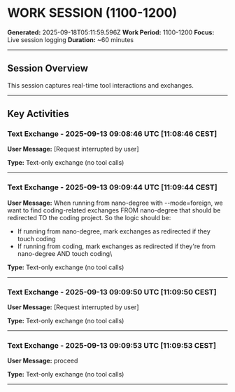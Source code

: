 # WORK SESSION (1100-1200)

**Generated:** 2025-09-18T05:11:59.596Z
**Work Period:** 1100-1200
**Focus:** Live session logging
**Duration:** ~60 minutes

---

## Session Overview

This session captures real-time tool interactions and exchanges.

---

## Key Activities

### Text Exchange - 2025-09-13 09:08:46 UTC [11:08:46 CEST]

**User Message:** [Request interrupted by user]

**Type:** Text-only exchange (no tool calls)

---

### Text Exchange - 2025-09-13 09:09:44 UTC [11:09:44 CEST]

**User Message:** 
  When running from nano-degree with --mode=foreign, we want to find coding-related exchanges FROM nano-degree that should
  be redirected TO the coding project. So the logic should be:

  - If running from nano-degree, mark exchanges as redirected if they touch coding
  - If running from coding, mark exchanges as redirected if they're from nano-degree AND touch coding\


**Type:** Text-only exchange (no tool calls)

---

### Text Exchange - 2025-09-13 09:09:50 UTC [11:09:50 CEST]

**User Message:** [Request interrupted by user]

**Type:** Text-only exchange (no tool calls)

---

### Text Exchange - 2025-09-13 09:09:53 UTC [11:09:53 CEST]

**User Message:** proceed

**Type:** Text-only exchange (no tool calls)

---

